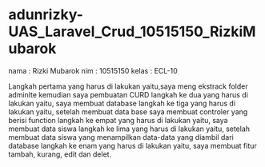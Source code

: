 # adunrizky-UAS_Laravel_Crud_10515150_RizkiMubarok

nama : Rizki Mubarok
nim  : 10515150
kelas : ECL-10

Langkah pertama yang harus di lakukan yaitu,saya meng ekstrack folder adminlte kemudian saya pembuatan CURD
langkah ke dua yang harus di lakukan yaitu, saya membuat database
langkah ke tiga yang harus di lakukan yaitu, setelah membuat data base saya membuat controler yang berisi function
langkah ke empat yang harus di lakukan yaitu, saya membuat data siswa
langkah ke lima yang harus di lakukan yaitu, setelah membuat data siswa yang menampilkan data-data yang diambil dari database
langkah ke enam yang harus di lakukan yaitu, saya membuat fitur tambah, kurang, edit dan delet.

